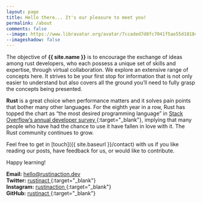 ```yaml
---
layout: page
title: Hello there... It's our pleasure to meet you!
permalink: /about
comments: false
--image: https://www.libravatar.org/avatar/7ccaded7d8fc7041f5ae55d18184e5fd?d=retro&s=350
--imageshadow: false
---
```


The objective of <b>{{ site.name }}</b> is to encourage the exchange of ideas among rust developers, who each possess a unique set of skills and expertise, through virtual collaboration. We explore an extensive range of concepts here. It strives to be your first stop for information that is not only easier to understand but also covers all the ground you’ll need to fully grasp the concepts being presented.

<b>Rust</b> is a great choice when performance matters and it solves pain points that bother many other languages. For the eighth year in a row, Rust has topped the chart as “the most desired programming language” in [Stack Overflow’s annual developer survey <i class="fa-solid fa-arrow-up-right-from-square"></i>](https://survey.stackoverflow.co/2023/#section-admired-and-desired-programming-scripting-and-markup-languages){:target="_blank"}, implying that many people who have had the chance to use it have fallen in love with it. The Rust community continues to grow.

Feel free to get in [touch]({{ site.baseurl }}/contact) with us if you like reading our posts, have feedback for us, or would like to contribute.
 
Happy learning!

**Email:** [hello@rustinaction.dev](mailto:hello@rustinaction.dev)<br/>
**Twitter:** [rustinact <i class="fa-solid fa-arrow-up-right-from-square"></i>](https://twitter.com/rustinact){:target="_blank"}<br/>
**Instagram:** [rustinaction <i class="fa-solid fa-arrow-up-right-from-square"></i>](https://www.instagram.com/rustinaction){:target="_blank"}<br/>
**GitHub:** [rustinact <i class="fa-solid fa-arrow-up-right-from-square"></i>](https://github.com/rustinact){:target="_blank"}<br/>

